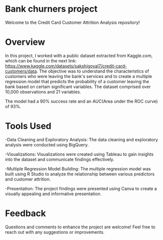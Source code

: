 # Bank churners project
Welcome to the Credit Card Customer Attrition Analysis repository!

# Overview
In this project, I worked with a public dataset extracted from Kaggle.com, which can be found in the next link: https://www.kaggle.com/datasets/sakshigoyal7/credit-card-customers/data. The objective was to understand the characteristics of customers who were leaving the bank's services and to create a multiple regression model that predicts the probability of a customer leaving the bank based on certain significant variables. The dataset comprised over 10,000 observations and 21 variables.

The model had a 90% success rate and an AUC(Area under the ROC curve) of 93%.

# Tools Used
-Data Cleaning and Exploratory Analysis: The data cleaning and exploratory analysis were conducted using BigQuery.

-Visualizations: Visualizations were created using Tableau to gain insights into the dataset and communicate findings effectively.

-Multiple Regression Model Building: The multiple regression model was built using R Studio to analyze the relationship between various predictors and customer attrition.

-Presentation: The project findings were presented using Canva to create a visually appealing and informative presentation.
# Feedback
Questions and comments to enhance the project are welcome! Feel free to reach out with any suggestions or improvements.
